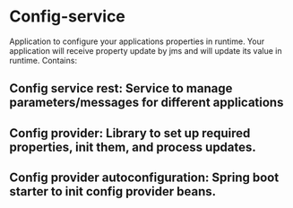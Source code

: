 # Config-service
Application to configure your applications properties in runtime. Your application will receive property update by jms and will update its value in runtime.
Contains:
## Config service rest:  Service to manage parameters/messages for different applications
## Config provider: Library to set up required properties, init them, and process updates.
## Config provider autoconfiguration: Spring boot starter to init config provider beans.
